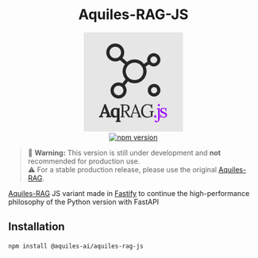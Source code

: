 <h1 align="center">Aquiles-RAG-JS</h1>

<div align="center">
  <img src="image/aqjs.png" alt="Aquiles-RAG-JS Logo" width="200"/>
  <br/>
  <a href="https://www.npmjs.com/package/@aquiles-ai/aquiles-rag-js">
    <img src="https://img.shields.io/npm/v/@aquiles-ai%2Faquiles-rag-js.svg" alt="npm version"/>
  </a>
</div>

> 🚧 **Warning:** This version is still under development and **not** recommended for production use.  
> ⚠️ For a stable production release, please use the original [Aquiles-RAG](https://github.com/Aquiles-ai/Aquiles-RAG).

[Aquiles-RAG](https://github.com/Aquiles-ai/Aquiles-RAG) JS variant made in [Fastify](https://fastify.dev/) to continue the high-performance philosophy of the Python version with FastAPI

## Installation

```bash
npm install @aquiles-ai/aquiles-rag-js
```
